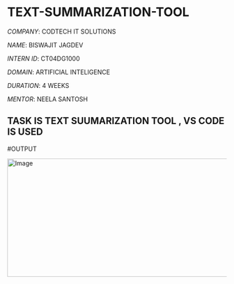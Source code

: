 # TEXT-SUMMARIZATION-TOOL

*COMPANY*: CODTECH IT SOLUTIONS

*NAME*: BISWAJIT JAGDEV

*INTERN ID*: CT04DG1000

*DOMAIN*: ARTIFICIAL INTELIGENCE

*DURATION*: 4 WEEKS

*MENTOR*: NEELA SANTOSH

## TASK IS TEXT SUUMARIZATION TOOL , VS CODE IS USED

#OUTPUT

<img width="1247" height="271" alt="Image" src="https://github.com/user-attachments/assets/e4019a01-078f-413f-943c-87881146f3d2" />



